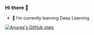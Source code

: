 ### Hi there 👋

<!--
**richard003/richard003** is a ✨ _special_ ✨ repository because its `README.md` (this file) appears on your GitHub profile.

Here are some ideas to get you started:

- 👯 I’m looking to collaborate on ...
- 🤔 I’m looking for help with ...
- 💬 Ask me about ...
- 📫 How to reach me: ...
- 😄 Pronouns: ...
- ⚡ Fun fact: ...
-->
- 🌱 I’m currently learning Deep Learning

[![Anurag's GitHub stats](https://github-readme-stats.vercel.app/api?username=richard003&&theme=swift&&show_icons=true&&hide=prs,issues)](https://github.com/anuraghazra/github-readme-stats)
